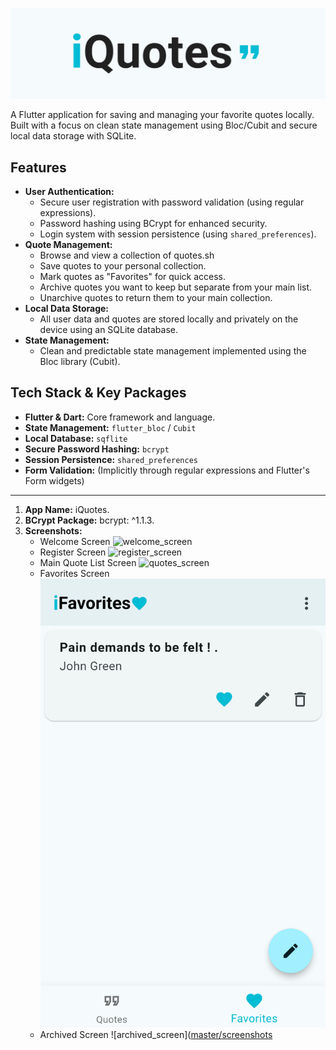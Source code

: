  ![iquotes](https://github.com/Sonialr7iny/iQuotes/blob/master/screenshots/iqutes_app.png)

A Flutter application for saving and managing your favorite quotes locally. Built with a focus on clean state management using Bloc/Cubit and secure local data storage with SQLite.

## Features

*   **User Authentication:**
    *   Secure user registration with password validation (using regular expressions).
    *   Password hashing using BCrypt for enhanced security.
    *   Login system with session persistence (using `shared_preferences`).
*   **Quote Management:**
    *   Browse and view a collection of quotes.sh
    *   Save quotes to your personal collection.
    *   Mark quotes as "Favorites" for quick access.
    *   Archive quotes you want to keep but separate from your main list.
    *   Unarchive quotes to return them to your main collection.
*   **Local Data Storage:**
    *   All user data and quotes are stored locally and privately on the device using an SQLite database.
*   **State Management:**
    *   Clean and predictable state management implemented using the Bloc library (Cubit).

## Tech Stack & Key Packages

*   **Flutter & Dart:** Core framework and language.
*   **State Management:** `flutter_bloc` / `Cubit`
*   **Local Database:** `sqflite`
*   **Secure Password Hashing:** `bcrypt`
*   **Session Persistence:** `shared_preferences`
*   **Form Validation:** (Implicitly through regular expressions and Flutter's Form widgets)

---


1.  **App Name:** iQuotes.
2.  **BCrypt Package:** bcrypt: ^1.1.3.
3.  **Screenshots:** 
    *   Welcome Screen ![welcome_screen](https://github.com/Sonialr7iny/iQuotes/blob/master/Screenshot_welcome.png)
    *   Register Screen ![register_screen](https://github.com/Sonialr7iny/iQuotes/blob/master/Screenshot_register.png)
    *   Main Quote List Screen ![quotes_screen](https://github.com/Sonialr7iny/iQuotes/blob/master/Screenshot_iquotes.png)
    *   Favorites Screen ![favorite_screen](https://github.com/Sonialr7iny/iQuotes/blob/master/screenshots/Screenshot_favorites.png)
    *   Archived Screen ![archived_screen]([master/screenshots](https://github.com/Sonialr7iny/iQuotes/blob/master/Screenshot_more.png)

